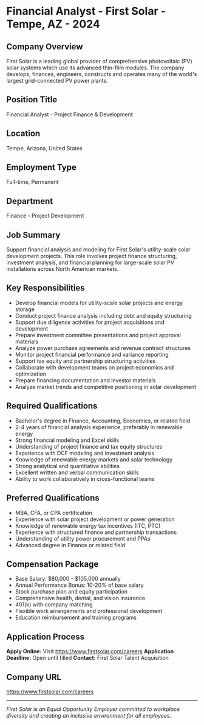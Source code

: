 # Financial Analyst - First Solar - Tempe, AZ - 2024

## Company Overview
First Solar is a leading global provider of comprehensive photovoltaic (PV) solar systems which use its advanced thin-film modules. The company develops, finances, engineers, constructs and operates many of the world's largest grid-connected PV power plants.

## Position Title
Financial Analyst - Project Finance & Development

## Location
Tempe, Arizona, United States

## Employment Type
Full-time, Permanent

## Department
Finance - Project Development

## Job Summary
Support financial analysis and modeling for First Solar's utility-scale solar development projects. This role involves project finance structuring, investment analysis, and financial planning for large-scale solar PV installations across North American markets.

## Key Responsibilities
- Develop financial models for utility-scale solar projects and energy storage
- Conduct project finance analysis including debt and equity structuring
- Support due diligence activities for project acquisitions and development
- Prepare investment committee presentations and project approval materials
- Analyze power purchase agreements and revenue contract structures
- Monitor project financial performance and variance reporting
- Support tax equity and partnership structuring activities
- Collaborate with development teams on project economics and optimization
- Prepare financing documentation and investor materials
- Analyze market trends and competitive positioning in solar development

## Required Qualifications
- Bachelor's degree in Finance, Accounting, Economics, or related field
- 2-4 years of financial analysis experience, preferably in renewable energy
- Strong financial modeling and Excel skills
- Understanding of project finance and tax equity structures
- Experience with DCF modeling and investment analysis
- Knowledge of renewable energy markets and solar technology
- Strong analytical and quantitative abilities
- Excellent written and verbal communication skills
- Ability to work collaboratively in cross-functional teams

## Preferred Qualifications
- MBA, CFA, or CPA certification
- Experience with solar project development or power generation
- Knowledge of renewable energy tax incentives (ITC, PTC)
- Experience with structured finance and partnership transactions
- Understanding of utility power procurement and PPAs
- Advanced degree in Finance or related field

## Compensation Package
- Base Salary: $80,000 - $105,000 annually
- Annual Performance Bonus: 10-20% of base salary
- Stock purchase plan and equity participation
- Comprehensive health, dental, and vision insurance
- 401(k) with company matching
- Flexible work arrangements and professional development
- Education reimbursement and training programs

## Application Process
**Apply Online:** Visit https://www.firstsolar.com/careers
**Application Deadline:** Open until filled
**Contact:** First Solar Talent Acquisition

## Company URL
https://www.firstsolar.com/careers

---
*First Solar is an Equal Opportunity Employer committed to workplace diversity and creating an inclusive environment for all employees.*